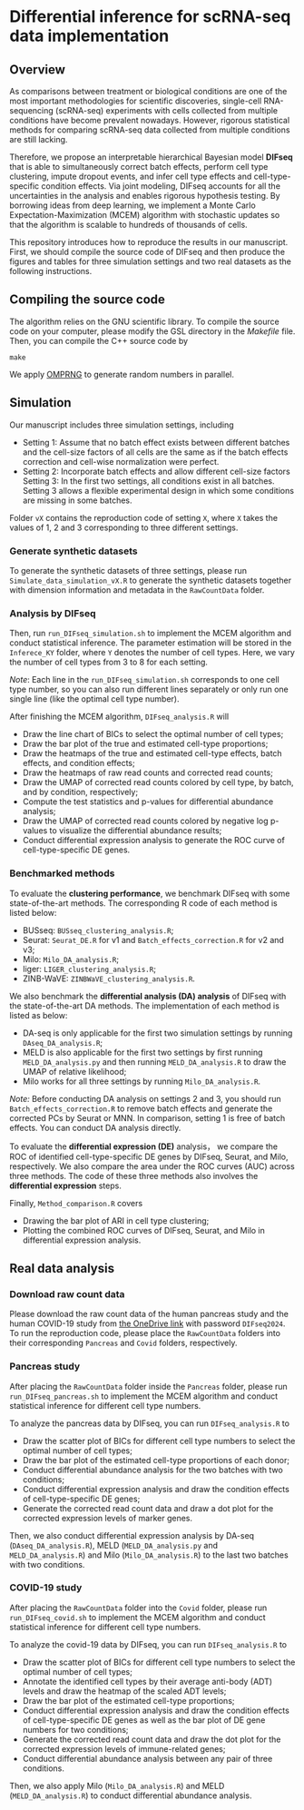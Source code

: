 # Differential inference for scRNA-seq data implementation

## Overview

As comparisons between treatment or biological conditions are one of the most important methodologies for scientific discoveries, single-cell RNA-sequencing (scRNA-seq) experiments with cells collected from multiple conditions have become prevalent nowadays. However, rigorous statistical methods for comparing scRNA-seq data collected from multiple conditions are still lacking. 

Therefore, we propose an interpretable hierarchical Bayesian model **DIFseq** that is able to simultaneously correct batch effects, perform cell type clustering, impute dropout events, and infer cell type effects and cell-type-specific condition effects. Via joint modeling, DIFseq accounts for all the uncertainties in the analysis and enables rigorous hypothesis testing. By borrowing ideas from deep learning, we implement a Monte Carlo Expectation-Maximization (MCEM) algorithm with stochastic updates so that the algorithm is scalable to hundreds of thousands of cells.

This repository introduces how to reproduce the results in our manuscript. First, we should compile the source code of DIFseq and then produce the figures and tables for three simulation settings and two real datasets as the following instructions.  

## Compiling the source code

The algorithm relies on the GNU scientific library. To compile the source code on your computer, please modify the GSL directory in the *Makefile* file. Then, you can compile the C++ source code by

```
make
```

We apply [OMPRNG](https://homepage.divms.uiowa.edu/~mbognar/omprng/) to generate random numbers in parallel.


## Simulation

Our manuscript includes three simulation settings, including

   - Setting 1: Assume that no batch effect exists between different batches and the cell-size factors of all cells are the same as if the batch effects correction and cell-wise normalization were perfect. 
   - Setting 2: Incorporate batch effects and allow different cell-size factors
   Setting 3: In the first two settings, all conditions exist in all batches. Setting 3 allows a flexible experimental design in which some conditions are missing in some batches.

Folder `vX` contains the reproduction code of setting `X`, where `X` takes the values of 1, 2 and 3 corresponding to three different settings. 

### Generate synthetic datasets

To generate the synthetic datasets of three settings, please run `Simulate_data_simulation_vX.R` to generate the synthetic datasets together with dimension information and metadata in the `RawCountData` folder.

### Analysis by DIFseq 

Then, run `run_DIFseq_simulation.sh` to implement the MCEM algorithm and conduct statistical inference. The parameter estimation will be stored in the `Inferece_KY` folder, where `Y` denotes the number of cell types. Here, we vary the number of cell types from 3 to 8 for each setting. 

*Note*: Each line in the `run_DIFseq_simulation.sh` corresponds to one cell type number, so you can also run different lines separately or only run one single line (like the optimal cell type number).

After finishing the MCEM algorithm, `DIFseq_analysis.R` will

   - Draw the line chart of BICs to select the optimal number of cell types;
   - Draw the bar plot of the true and estimated cell-type proportions;
   - Draw the heatmaps of the true and estimated cell-type effects, batch effects, and condition effects;
   - Draw the heatmaps of raw read counts and corrected read counts;
   - Draw the UMAP of corrected read counts colored by cell type, by batch, and by condition, respectively;
   - Compute the test statistics and p-values for differential abundance analysis;
   - Draw the UMAP of corrected read counts colored by negative log p-values to visualize the differential abundance results;
   - Conduct differential expression analysis to generate the ROC curve of cell-type-specific DE genes.

### Benchmarked methods

To evaluate the **clustering performance**, we benchmark DIFseq with some state-of-the-art methods. The corresponding R code of each method is listed below:

   - BUSseq: `BUSseq_clustering_analysis.R`;
   - Seurat: `Seurat_DE.R` for v1 and `Batch_effects_correction.R` for v2 and v3; 
   - Milo: `Milo_DA_analysis.R`;
   - liger: `LIGER_clustering_analysis.R`;
   - ZINB-WaVE: `ZINBWaVE_clustering_analysis.R`.
   
 
We also benchmark the **differential analysis (DA) analysis** of DIFseq with the state-of-the-art DA methods. The implementation of each method is listed as below:

   - DA-seq is only applicable for the first two simulation settings by running `DAseq_DA_analysis.R`;
   - MELD is also applicable for the first two settings by first running `MELD_DA_analysis.py` and then running `MELD_DA_analysis.R` to draw the UMAP of relative likelihood;
   - Milo works for all three settings by running `Milo_DA_analysis.R`.

*Note:* Before conducting DA analysis on settings 2 and 3, you should run `Batch_effects_correction.R` to remove batch effects and generate the corrected PCs by Seurat or MNN. In comparison, setting 1 is free of batch effects. You can conduct DA analysis directly. 

To evaluate the **differential expression (DE)** analysis， we compare the ROC of identified cell-type-specific DE genes by DIFseq, Seurat, and Milo, respectively. We also compare the area under the ROC curves (AUC) across three methods. The code of these three methods also involves the **differential expression** steps.

Finally, `Method_comparison.R` covers

   - Drawing the bar plot of ARI in cell type clustering;
   - Plotting the combined ROC curves of DIFseq, Seurat, and Milo in differential expression analysis.

## Real data analysis

### Download raw count data 

Please download the raw count data of the human pancreas study and the human COVID-19 study from [the OneDrive link](https://cuhko365-my.sharepoint.com/:f:/g/personal/songfangda_cuhk_edu_cn/ErmSyLVRFhlDvNxETCSCi8gB5So6RqxJ9KH4R7B99s0UiQ?e=eWaCRX) with password `DIFseq2024`. To run the reproduction code, please place the `RawCountData` folders into their corresponding `Pancreas` and `Covid` folders, respectively.

### Pancreas study

After placing the `RawCountData` folder inside the `Pancreas` folder, please run `run_DIFseq_pancreas.sh` to implement the MCEM algorithm and conduct statistical inference for different cell type numbers. 

To analyze the pancreas data by DIFseq, you can run `DIFseq_analysis.R` to

   - Draw the scatter plot of BICs for different cell type numbers to select the optimal number of cell types;
   - Draw the bar plot of the estimated cell-type proportions of each donor;
   - Conduct differential abundance analysis for the two batches with two conditions;
   - Conduct differential expression analysis and draw the condition effects of cell-type-specific DE genes;
   - Generate the corrected read count data and draw a dot plot for the corrected expression levels of marker genes.

Then, we also conduct differential expression analysis by DA-seq (`DAseq_DA_analysis.R`), MELD (`MELD_DA_analysis.py` and `MELD_DA_analysis.R`) and Milo (`Milo_DA_analysis.R`) to the last two batches with two conditions.

### COVID-19 study

After placing the `RawCountData` folder into the `Covid` folder, please run `run_DIFseq_covid.sh` to implement the MCEM algorithm and conduct statistical inference for different cell type numbers. 

To analyze the covid-19 data by DIFseq, you can run `DIFseq_analysis.R` to

   - Draw the scatter plot of BICs for different cell type numbers to select the optimal number of cell types;
   - Annotate the identified cell types by their average anti-body (ADT) levels and draw the heatmap of the scaled ADT levels;
   - Draw the bar plot of the estimated cell-type proportions;
   - Conduct differential expression analysis and draw the condition effects of cell-type-specific DE genes as well as the bar plot of DE gene numbers for two conditions;
   - Generate the corrected read count data and draw the dot plot for the corrected expression levels of immune-related genes;
   - Conduct differential abundance analysis between any pair of three conditions.

Then, we also apply Milo (`Milo_DA_analysis.R`) and MELD (`MELD_DA_analysis.R`) to conduct differential abundance analysis.





